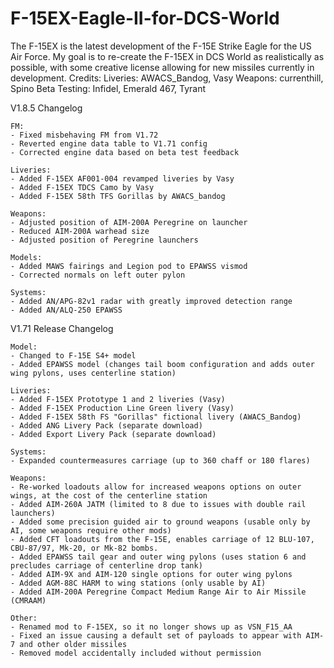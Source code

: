 # F-15EX-Eagle-II-for-DCS-World
The F-15EX is the latest development of the F-15E Strike Eagle for the US Air Force.  My goal is to re-create the F-15EX in DCS World as realistically as possible, with some creative license allowing for new missiles currently in development.
Credits:
Liveries: AWACS_Bandog, Vasy
Weapons: currenthill, Spino
Beta Testing: Infidel, Emerald 467, Tyrant

V1.8.5 Changelog

	FM:
	- Fixed misbehaving FM from V1.72
	- Reverted engine data table to V1.71 config
	- Corrected engine data based on beta test feedback

	Liveries:
	- Added F-15EX AF001-004 revamped liveries by Vasy
	- Added F-15EX TDCS Camo by Vasy
	- Added F-15EX 58th TFS Gorillas by AWACS_bandog

	Weapons:
	- Adjusted position of AIM-200A Peregrine on launcher
	- Reduced AIM-200A warhead size
	- Adjusted position of Peregrine launchers

	Models:
	- Added MAWS fairings and Legion pod to EPAWSS vismod
	- Corrected normals on left outer pylon

	Systems:
	- Added AN/APG-82v1 radar with greatly improved detection range
	- Added AN/ALQ-250 EPAWSS

V1.71 Release Changelog

	Model:
	- Changed to F-15E S4+ model
	- Added EPAWSS model (changes tail boom configuration and adds outer wing pylons, uses centerline station)
	
	Liveries:
	- Added F-15EX Prototype 1 and 2 liveries (Vasy)
	- Added F-15EX Production Line Green livery (Vasy)
	- Added F-15EX 58th FS "Gorillas" fictional livery (AWACS_Bandog)
	- Added ANG Livery Pack (separate download)
	- Added Export Livery Pack (separate download)

	Systems:
	- Expanded countermeasures carriage (up to 360 chaff or 180 flares)
	
	Weapons:
	- Re-worked loadouts allow for increased weapons options on outer wings, at the cost of the centerline station
	- Added AIM-260A JATM (limited to 8 due to issues with double rail launchers)
	- Added some precision guided air to ground weapons (usable only by AI, some weapons require other mods)
	- Added CFT loadouts from the F-15E, enables carriage of 12 BLU-107, CBU-87/97, Mk-20, or Mk-82 bombs.
	- Added EPAWSS tail gear and outer wing pylons (uses station 6 and precludes carriage of centerline drop tank)
	- Added AIM-9X and AIM-120 single options for outer wing pylons
	- Added AGM-88C HARM to wing stations (only usable by AI)
	- Added AIM-200A Peregrine Compact Medium Range Air to Air Missile (CMRAAM)

	Other:
	- Renamed mod to F-15EX, so it no longer shows up as VSN_F15_AA
	- Fixed an issue causing a default set of payloads to appear with AIM-7 and other older missiles
	- Removed model accidentally included without permission


